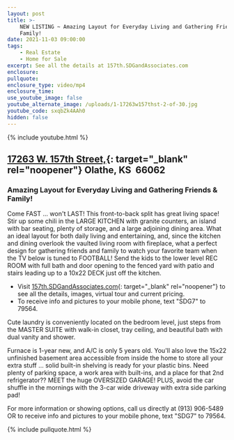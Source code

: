 ```yaml
---
layout: post
title: >-
    NEW LISTING ~ Amazing Layout for Everyday Living and Gathering Friends &
    Family!
date: 2021-11-03 09:00:00
tags:
    - Real Estate
    - Home for Sale
excerpt: See all the details at 157th.SDGandAssociates.com
enclosure:
pullquote:
enclosure_type: video/mp4
enclosure_time:
use_youtube_image: false
youtube_alternate_image: /uploads/1-17263w157thst-2-of-30.jpg
youtube_code: sxqbZk4AAh0
hidden: false
---
```

{% include youtube.html %}

## [17263 W. 157th Street,](http://157th.SDGandAssociates.com){: target="_blank" rel="noopener"} Olathe, KS&nbsp; 66062

### Amazing Layout for Everyday Living and Gathering Friends & Family\!

Come FAST ... won't LAST\! This front-to-back split has great living space\! Stir up some chili in the LARGE KITCHEN with granite counters, an island with bar seating, plenty of storage, and a large adjoining dining area. What an ideal layout for both daily living and entertaining, and, since the kitchen and dining overlook the vaulted living room with fireplace, what a perfect design for gathering friends and family to watch your favorite team when the TV below is tuned to FOOTBALL\! Send the kids to the lower level REC ROOM with full bath and door opening to the fenced yard with patio and stairs leading up to a 10x22 DECK just off the kitchen.

* Visit [157th.SDGandAssociates.com](http://157th.SDGandAssociates.com){: target="_blank" rel="noopener"} to see all the details, images, virtual tour and current pricing.
* To receive info and pictures to your mobile phone, text "SDG7" to 79564.

Cute laundry is conveniently located on the bedroom level, just steps from the MASTER SUITE with walk-in closet, tray ceiling, and beautiful bath with dual vanity and shower.&nbsp;

Furnace is 1-year new, and A/C is only 5 years old. You'll also love the 15x22 unfinished basement area accessible from inside the home to store all your extra stuff ... solid built-in shelving is ready for your plastic bins. Need plenty of parking space, a work area with built-ins, and a place for that 2nd refrigerator?? MEET the huge OVERSIZED GARAGE\! PLUS, avoid the car shuffle in the mornings with the 3-car wide driveway with extra side parking pad\!

For more information or showing options, call us directly at (913) 906-5489 OR to receive info and pictures to your mobile phone, text "SDG7" to 79564.

{% include pullquote.html %}
